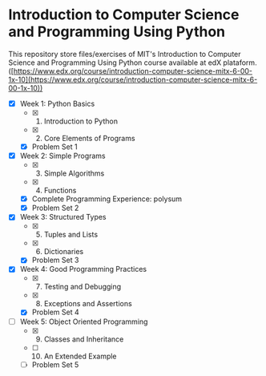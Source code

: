 # Introduction to Computer Science and Programming Using Python

This repository store files/exercises of MIT's Introduction to Computer Science and Programming Using Python course available at edX plataform. ([https://www.edx.org/course/introduction-computer-science-mitx-6-00-1x-10](https://www.edx.org/course/introduction-computer-science-mitx-6-00-1x-10))

- [x] Week 1: Python Basics
    - [x] 1. Introduction to Python
    - [x] 2. Core Elements of Programs
    - [x] Problem Set 1

- [x] Week 2: Simple Programs
    - [x] 3. Simple Algorithms
    - [x] 4. Functions 
    - [x] Complete Programming Experience: polysum
    - [x] Problem Set 2

- [x] Week 3: Structured Types
    - [x] 5. Tuples and Lists
    - [x] 6. Dictionaries
    - [x] Problem Set 3

- [x] Week 4: Good Programming Practices
    - [x] 7. Testing and Debugging
    - [x] 8. Exceptions and Assertions
    - [x] Problem Set 4

- [ ] Week 5: Object Oriented Programming
    - [x] 9. Classes and Inheritance
    - [ ] 10. An Extended Example
    - [ ] Problem Set 5